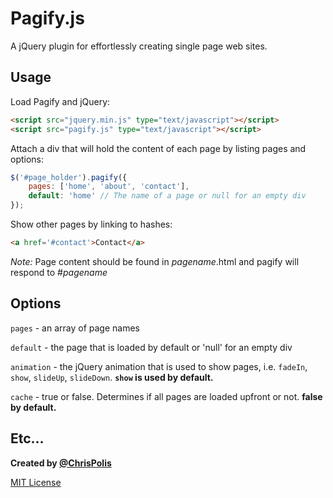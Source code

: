 # Pagify.js

A jQuery plugin for effortlessly creating single page web sites.

## Usage

Load Pagify and jQuery:

``` html
<script src="jquery.min.js" type="text/javascript"></script>
<script src="pagify.js" type="text/javascript"></script>
```

Attach a div that will hold the content of each page by listing pages and options:

``` js
$('#page_holder').pagify({
    pages: ['home', 'about', 'contact'],
    default: 'home' // The name of a page or null for an empty div
});
```

Show other pages by linking to hashes:

``` html
<a href='#contact'>Contact</a>
```

_Note:_ Page content should be found in _pagename_.html and pagify will respond to #_pagename_

## Options

`pages` - an array of page names

`default` - the page that is loaded by default or 'null' for an empty div

`animation` - the jQuery animation that is used to show pages, i.e. `fadeIn`, `show`, `slideUp`, `slideDown`. __`show` is used by default.__

`cache` - true or false. Determines if all pages are loaded upfront or not. __false by default.__

## Etc...

**Created by [@ChrisPolis](http://twitter.com/ChrisPolis)**

[MIT License](http://www.opensource.org/licenses/mit-license.php)

